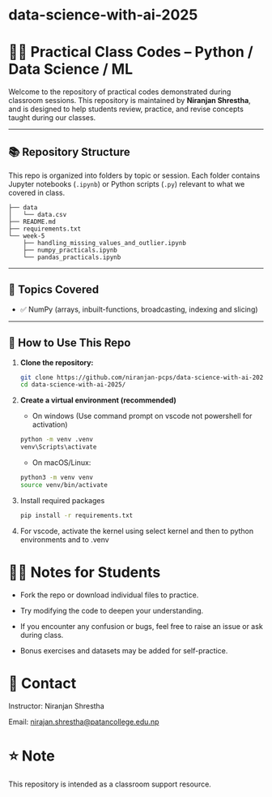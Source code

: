 # data-science-with-ai-2025

# 🧑‍🏫 Practical Class Codes – Python / Data Science / ML

Welcome to the repository of practical codes demonstrated during classroom sessions. This repository is maintained by **Niranjan Shrestha**, and is designed to help students review, practice, and revise concepts taught during our classes.

---

## 📚 Repository Structure

This repo is organized into folders by topic or session. Each folder contains Jupyter notebooks (`.ipynb`) or Python scripts (`.py`) relevant to what we covered in class.

```
├── data
│   └── data.csv
├── README.md
├── requirements.txt
└── week-5
    ├── handling_missing_values_and_outlier.ipynb
    ├── numpy_practicals.ipynb
    └── pandas_practicals.ipynb
```


---

## 🧠 Topics Covered

- ✅ NumPy (arrays, inbuilt-functions, broadcasting, indexing and slicing)
---

## 🚀 How to Use This Repo

1. **Clone the repository:**

   ```bash
   git clone https://github.com/niranjan-pcps/data-science-with-ai-2025.git
   cd data-science-with-ai-2025/
   ```

2. **Create a virtual environment (recommended)**
   - On windows (Use command prompt on vscode not powershell for activation)
   ```bash
   python -m venv .venv
   venv\Scripts\activate

   ```
   - On macOS/Linux:
   ```bash
   python3 -m venv venv
   source venv/bin/activate
      ```

3. Install required packages
   ```bash
   pip install -r requirements.txt
   ```

4. For vscode, activate the kernel using select kernel and then to python environments and to .venv
  

# 🙋‍♂️ Notes for Students
- Fork the repo or download individual files to practice.

- Try modifying the code to deepen your understanding.

- If you encounter any confusion or bugs, feel free to raise an issue or ask during class.

- Bonus exercises and datasets may be added for self-practice.

# 📩 Contact
Instructor: Niranjan Shrestha

Email: nirajan.shrestha@patancollege.edu.np

# ⭐ Note
This repository is intended as a classroom support resource.